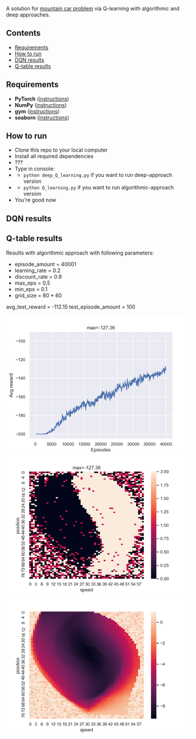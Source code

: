 A solution for [mountain car problem](https://gym.openai.com/envs/MountainCar-v0/) via Q-learning with algorithmic and deep approaches.

## Contents
* [Requirements](#requirements)
* [How to run](#how-to-run)
* [DQN results](#dqn-results)
* [Q-table results](#q-table-results)

## Requirements
* **PyTorch** ([instructions](https://pytorch.org/get-started/locally/))
* **NumPy** ([instructions](http://www.scipy.org/install.html))
* **gym** ([instructions](https://github.com/openai/gym#installation))
* **seaborn** ([instructions](https://seaborn.pydata.org/installing.html))

## How to run
* Clone this repo to your local computer
* Install all required dependencies
* ???
* Type in console: 
* * `python deep_Q_learning.py` if you want to run deep-approach version
* * `python Q_learning.py` if you want to run algorithmic-approach version
* You're good now

## DQN results

## Q-table results
Results with algorithmic approach with following parameters:

* episode_amount = 40001
* learning_rate = 0.2
* discount_rate = 0.9
* max_eps = 0.5
* min_eps = 0.1
* grid_size = 80 * 60

avg_test_reward = -112.15 test_episode_amount = 100

![](static/QL_episodes=40001_lr=0.2_dr=0.9_rt=modified_sc10_max_eps=0.5_min_eps=0.1.png)
![](static/Q_table_episodes=40001_lr=0.2_dr=0.9_rt=modified_sc10_max_eps=0.5_min_eps=0.1.png)
![](static/Q_table_episodes=40001_lr=0.2_dr=0.9_rt=modified_sc10_max_eps=0.5_min_eps=0.1_values.png)
